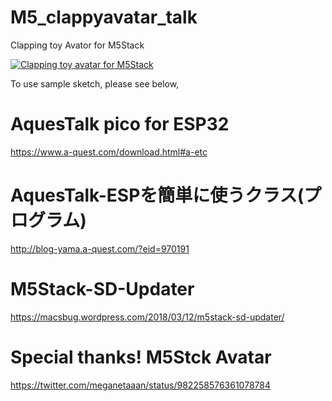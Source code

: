 # M5_clappyavatar_talk

Clapping toy Avator for M5Stack

[![Clapping toy avatar for M5Stack](http://img.youtube.com/vi/AsLF--dSwdY/0.jpg)](http://www.youtube.com/watch?v=AsLF--dSwdY)

To use sample sketch, please see below,

# AquesTalk pico for ESP32
https://www.a-quest.com/download.html#a-etc

# AquesTalk-ESPを簡単に使うクラス(プログラム)
http://blog-yama.a-quest.com/?eid=970191

# M5Stack-SD-Updater
https://macsbug.wordpress.com/2018/03/12/m5stack-sd-updater/

# Special thanks! M5Stck Avatar
https://twitter.com/meganetaaan/status/982258576361078784
